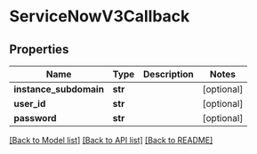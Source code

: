 # ServiceNowV3Callback

## Properties
Name | Type | Description | Notes
------------ | ------------- | ------------- | -------------
**instance_subdomain** | **str** |  | [optional] 
**user_id** | **str** |  | [optional] 
**password** | **str** |  | [optional] 

[[Back to Model list]](../README.md#documentation-for-models) [[Back to API list]](../README.md#documentation-for-api-endpoints) [[Back to README]](../README.md)



